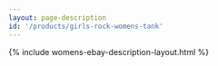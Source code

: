 ```yaml
---
layout: page-description
id: '/products/girls-rock-womens-tank'
---
```


{% include womens-ebay-description-layout.html %}






